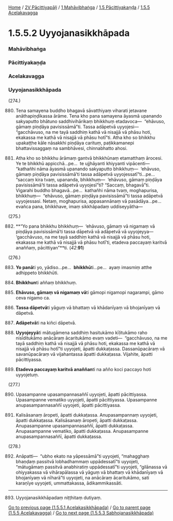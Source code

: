 
[Home](/) / [2V Pācittiyapāḷi](/tipitaka/2V.md) / [1 Mahāvibhaṅga](/tipitaka/2V/1.md) / [1.5 Pācittiyakaṇḍa](/tipitaka/2V/1/1.5.md) / [1.5.5 Acelakavagga](/tipitaka/2V/1/1.5/1.5.5.md)

# 1.5.5.2 Uyyojanasikkhāpada

### Mahāvibhaṅga

### Pācittiyakaṇḍa

### Acelakavagga

### Uyyojanasikkhāpada

(274.)

880. Tena samayena buddho bhagavā sāvatthiyaṃ viharati jetavane anāthapiṇḍikassa ārāme. Tena kho pana samayena āyasmā upanando sakyaputto bhātuno saddhivihārikaṃ bhikkhuṃ etadavoca—  “ehāvuso, gāmaṃ piṇḍāya pavisissāmā”ti. Tassa adāpetvā uyyojesi—  “gacchāvuso, na me tayā saddhiṃ kathā vā nisajjā vā phāsu hoti, ekakassa me kathā vā nisajjā vā phāsu hotī”ti. Atha kho so bhikkhu upakaṭṭhe kāle nāsakkhi piṇḍāya carituṃ, paṭikkamanepi bhattavissaggaṃ na sambhāvesi, chinnabhatto ahosi.

881. Atha kho so bhikkhu ārāmaṃ gantvā bhikkhūnaṃ etamatthaṃ ārocesi. Ye te bhikkhū appicchā…pe…  te ujjhāyanti khiyyanti vipācenti—  “kathañhi nāma āyasmā upanando sakyaputto bhikkhuṃ—  ‘ehāvuso, gāmaṃ piṇḍāya pavisissāmā’ti tassa adāpetvā uyyojessatī”ti…pe…  “saccaṃ kira tvaṃ, upananda, bhikkhuṃ—  ‘ehāvuso, gāmaṃ piṇḍāya pavisissāmā’ti tassa adāpetvā uyyojesī”ti? “Saccaṃ, bhagavā”ti. Vigarahi buddho bhagavā…pe…  kathañhi nāma tvaṃ, moghapurisa, bhikkhuṃ—  “ehāvuso, gāmaṃ piṇḍāya pavisissāmā”ti tassa adāpetvā uyyojessasi. Netaṃ, moghapurisa, appasannānaṃ vā pasādāya…pe…  evañca pana, bhikkhave, imaṃ sikkhāpadaṃ uddiseyyātha—

(275.)

882. **“Yo pana bhikkhu bhikkhuṃ—  ‘ehāvuso, gāmaṃ vā nigamaṃ vā piṇḍāya pavisissāmā’ti tassa dāpetvā vā adāpetvā vā uyyojeyya—  ‘gacchāvuso, na me tayā saddhiṃ kathā vā nisajjā vā phāsu hoti, ekakassa me kathā vā nisajjā vā phāsu hotī’ti, etadeva paccayaṃ karitvā anaññaṃ, pācittiyan”**ti. (*42*:**91**)

(276.)

883. **Yo panā**ti yo, yādiso…pe…  **bhikkhū**ti…pe…  ayaṃ imasmiṃ atthe adhippeto bhikkhūti.

884. **Bhikkhun**ti aññaṃ bhikkhuṃ.

885. **Ehāvuso, gāmaṃ vā nigamaṃ vā**ti gāmopi nigamopi nagarampi, gāmo ceva nigamo ca.

886. **Tassa dāpetvā**ti yāguṃ vā bhattaṃ vā khādanīyaṃ vā bhojanīyaṃ vā dāpetvā.

887. **Adāpetvā**ti na kiñci dāpetvā.

888. **Uyyojeyyā**ti mātugāmena saddhiṃ hasitukāmo kīḷitukāmo raho nisīditukāmo anācāraṃ ācaritukāmo evaṃ vadeti—  “gacchāvuso, na me tayā saddhiṃ kathā vā nisajjā vā phāsu hoti, ekakassa me kathā vā nisajjā vā phāsu hotī”ti uyyojeti, āpatti dukkaṭassa. Dassanūpacāraṃ vā savanūpacāraṃ vā vijahantassa āpatti dukkaṭassa. Vijahite, āpatti pācittiyassa.

889. **Etadeva paccayaṃ karitvā anaññan**ti na añño koci paccayo hoti uyyojetuṃ.

(277.)

890. Upasampanne upasampannasaññī uyyojeti, āpatti pācittiyassa. Upasampanne vematiko uyyojeti, āpatti pācittiyassa. Upasampanne anupasampannasaññī uyyojeti, āpatti pācittiyassa.

891. Kalisāsanaṃ āropeti, āpatti dukkaṭassa. Anupasampannaṃ uyyojeti, āpatti dukkaṭassa. Kalisāsanaṃ āropeti, āpatti dukkaṭassa. Anupasampanne upasampannasaññī, āpatti dukkaṭassa. Anupasampanne vematiko, āpatti dukkaṭassa. Anupasampanne anupasampannasaññī, āpatti dukkaṭassa.

(278.)

892. Anāpatti—  “ubho ekato na yāpessāmā”ti uyyojeti, “mahagghaṃ bhaṇḍaṃ passitvā lobhadhammaṃ uppādessatī”ti uyyojeti, “mātugāmaṃ passitvā anabhiratiṃ uppādessatī”ti uyyojeti, “gilānassa vā ohiyyakassa vā vihārapālassa vā yāguṃ vā bhattaṃ vā khādanīyaṃ vā bhojanīyaṃ vā nīharā”ti uyyojeti, na anācāraṃ ācaritukāmo, sati karaṇīye uyyojeti, ummattakassa, ādikammikassāti.

---

893. Uyyojanasikkhāpadaṃ niṭṭhitaṃ dutiyaṃ.



[Go to previous page (1.5.5.1 Acelakasikkhāpada)](/tipitaka/2V/1/1.5/1.5.5/1.5.5.1.md) / [Go to parent page (1.5.5 Acelakavagga)](/tipitaka/2V/1/1.5/1.5.5.md) / [Go to next page (1.5.5.3 Sabhojanasikkhāpada)](/tipitaka/2V/1/1.5/1.5.5/1.5.5.3.md)


